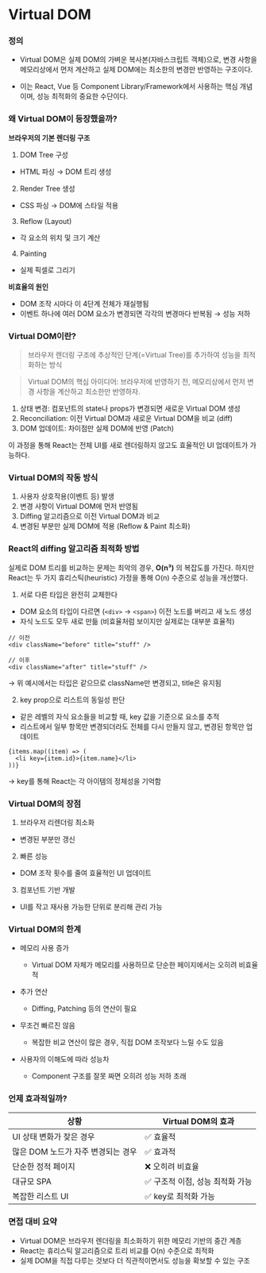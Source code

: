 # Virtual DOM

### 정의

- Virtual DOM은 실제 DOM의 가벼운 복사본(자바스크립트 객체)으로, 변경 사항을 메모리상에서 먼저 계산하고 실제 DOM에는 최소한의 변경만 반영하는 구조이다.

- 이는 React, Vue 등 Component Library/Framework에서 사용하는 핵심 개념이며, 성능 최적화의 중요한 수단이다.

### 왜 Virtual DOM이 등장했을까?

**브라우저의 기본 렌더링 구조**

1. DOM Tree 구성

- HTML 파싱 → DOM 트리 생성

2. Render Tree 생성

- CSS 파싱 → DOM에 스타일 적용

3. Reflow (Layout)

- 각 요소의 위치 및 크기 계산

4. Painting

- 실제 픽셀로 그리기

**비효율의 원인**

- DOM 조작 시마다 이 4단계 전체가 재실행됨
- 이벤트 하나에 여러 DOM 요소가 변경되면 각각의 변경마다 반복됨 → 성능 저하

### Virtual DOM이란?

> 브라우저 렌더링 구조에 추상적인 단계(=Virtual Tree)를 추가하여 성능을 최적화하는 방식

> Virtual DOM의 핵심 아이디어: 브라우저에 반영하기 전, 메모리상에서 먼저 변경 사항을 계산하고 최소한만 반영하자.

1. 상태 변경: 컴포넌트의 state나 props가 변경되면 새로운 Virtual DOM 생성
2. Reconciliation: 이전 Virtual DOM과 새로운 Virtual DOM을 비교 (diff)
3. DOM 업데이트: 차이점만 실제 DOM에 반영 (Patch)

이 과정을 통해 React는 전체 UI를 새로 렌더링하지 않고도 효율적인 UI 업데이트가 가능하다.

### Virtual DOM의 작동 방식

1. 사용자 상호작용(이벤트 등) 발생
2. 변경 사항이 Virtual DOM에 먼저 반영됨
3. Diffing 알고리즘으로 이전 Virtual DOM과 비교
4. 변경된 부분만 실제 DOM에 적용 (Reflow & Paint 최소화)

### React의 diffing 알고리즘 최적화 방법

실제로 DOM 트리를 비교하는 문제는 최악의 경우, **O(n³)** 의 복잡도를 가진다.
하지만 React는 두 가지 휴리스틱(heuristic) 가정을 통해 O(n) 수준으로 성능을 개선했다.

1. 서로 다른 타입은 완전히 교체한다

- DOM 요소의 타입이 다르면 (`<div>` → `<span>`) 이전 노드를 버리고 새 노드 생성
- 자식 노드도 모두 새로 만듦 (비효율처럼 보이지만 실제로는 대부분 효율적)

```
// 이전
<div className="before" title="stuff" />

// 이후
<div className="after" title="stuff" />
```

→ 위 예시에서는 타입은 같으므로 className만 변경되고, title은 유지됨

2. key prop으로 리스트의 동일성 판단

- 같은 레벨의 자식 요소들을 비교할 때, key 값을 기준으로 요소를 추적
- 리스트에서 일부 항목만 변경되더라도 전체를 다시 만들지 않고, 변경된 항목만 업데이트

```
{items.map((item) => (
  <li key={item.id}>{item.name}</li>
))}
```

→ key를 통해 React는 각 아이템의 정체성을 기억함

### Virtual DOM의 장점

1. 브라우저 리렌더링 최소화

- 변경된 부분만 갱신

2. 빠른 성능

- DOM 조작 횟수를 줄여 효율적인 UI 업데이트

3. 컴포넌트 기반 개발

- UI를 작고 재사용 가능한 단위로 분리해 관리 가능

### Virtual DOM의 한계

- 메모리 사용 증가

  - Virtual DOM 자체가 메모리를 사용하므로 단순한 페이지에서는 오히려 비효율적

- 추가 연산

  - Diffing, Patching 등의 연산이 필요

- 무조건 빠르진 않음

  - 복잡한 비교 연산이 많은 경우, 직접 DOM 조작보다 느릴 수도 있음

- 사용자의 이해도에 따라 성능차
  - Component 구조를 잘못 짜면 오히려 성능 저하 초래

### 언제 효과적일까?

| 상황                               | Virtual DOM의 효과               |
| ---------------------------------- | -------------------------------- |
| UI 상태 변화가 잦은 경우           | ✅ 효율적                        |
| 많은 DOM 노드가 자주 변경되는 경우 | ✅ 효과적                        |
| 단순한 정적 페이지                 | ❌ 오히려 비효율                 |
| 대규모 SPA                         | ✅ 구조적 이점, 성능 최적화 가능 |
| 복잡한 리스트 UI                   | ✅ key로 최적화 가능             |

### 면접 대비 요약

- Virtual DOM은 브라우저 렌더링을 최소화하기 위한 메모리 기반의 중간 계층
- React는 휴리스틱 알고리즘으로 트리 비교를 O(n) 수준으로 최적화
- 실제 DOM을 직접 다루는 것보다 더 직관적이면서도 성능을 확보할 수 있는 구조
